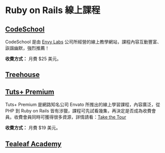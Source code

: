 # Ruby on Rails 線上課程

## [CodeSchool](https://codeschool.com)

CodeSchool 是由 [Envy Labs](http://envylabs.com/) 公司所經營的線上教學網站，課程內容互動豐富、詼諧幽默，強烈推薦！

__收費方式：__ 月費 $25 美元。

## [Treehouse](http://teamtreehouse.com/)

## [Tuts+ Premium](https://tutsplus.com/course-tag/rails-2/)

Tuts+ Premium 是網路知名公司 Envato 所推出的線上學習課程，內容廣泛，從 PHP 到 Ruby on Rails 皆有涉獵，課程可先試看幾集，再決定是否成為收費會員。收費會員同時可獲得很多資源，詳情請看：[Take the Tour](https://tutsplus.com/take-the-tour/?WT.z_tour=head)

__收費方式：__ 月費 $19 美元。

## [Tealeaf Academy](http://www.gotealeaf.com/)